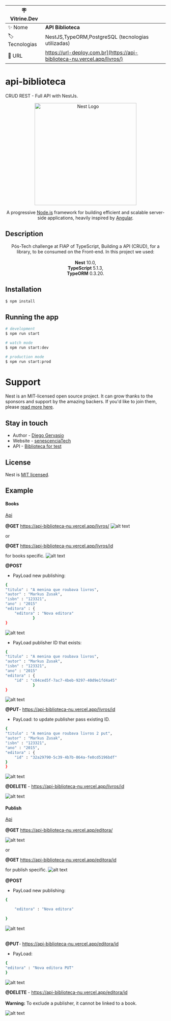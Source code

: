 | :placard: Vitrine.Dev |     |
| -------------  | --- |
| :sparkles: Nome        | **API Biblioteca**
| :label: Tecnologias | NestJS,TypeORM,PostgreSQL (tecnologias utilizadas)
| :rocket: URL         | https://url-deploy.com.br](https://api-biblioteca-nu.vercel.app/livros/)

# api-biblioteca 
CRUD REST - Full API with NestJs.

<p align="center">
  <a href="http://nestjs.com/" target="blank"><img src="https://nestjs.com/img/logo_text.svg#vitrinedev" width="320" alt="Nest Logo" /></a>
</p>
<p align="center">A progressive <a href="http://nodejs.org" target="blank">Node.js</a> framework for building efficient and scalable server-side applications, heavily inspired by <a href="https://angular.io" target="blank">Angular</a>.</p>


## Description

<p align="center">Pós-Tech challenge at FIAP of TypeScript, Building a API (CRUD), for a library, to be consumed on the Front-end. 
In this project we used:<br><br>
<b>Nest</b> 10.0,<br>
<b>TypeScript</b> 5.1.3, <br>
<b>TypeORM</b> 0.3.20.  </p>

## Installation

```bash
$ npm install
```

## Running the app

```bash
# development
$ npm run start

# watch mode
$ npm run start:dev

# production mode
$ npm run start:prod
```
# Support

Nest is an MIT-licensed open source project. It can grow thanks to the sponsors and support by the amazing backers. If you'd like to join them, please [read more here](https://docs.nestjs.com/support).

## Stay in touch

- Author - [Diego Gervasio](https://linktr.ee/diegogervasio)
- Website - [senescenciaTech](https://senescencia.tech/)
- API - [Biblioteca for test](https://api-biblioteca-nu.vercel.app/livros/)

## License

  Nest is [MIT licensed](LICENSE).

## Example<br>
#### Books<br>
[Api](https://api-biblioteca-nu.vercel.app/livros/) <br><br>
<b>@GET</b> https://api-biblioteca-nu.vercel.app/livros/
![alt text](preview/Screenshot_1.jpg)

or

<b>@GET</b> https://api-biblioteca-nu.vercel.app/livros/id

for books specific. 
 ![alt text](preview/Screenshot_8.jpg)

<b>@POST</b>

- PayLoad new publishing:

```bash
{
"titulo" : "A menina que roubava livros",
"autor" : "Markus Zusak",
"isbn" : "123321",
"ano" : "2015"
"editora" : {
    "editora" : "Nova editora"
            }
}
```
![alt text](preview/Screenshot_7.jpg)

- PayLoad publisher ID that exists:

```bash
{
"titulo" : "A menina que roubava livros",
"autor" : "Markus Zusak",
"isbn" : "123321",
"ano" : "2015"
"editora" : {
    "id" : "c04ced5f-7ac7-4beb-9297-40d9e1fd4a45"
            }
}
```
![alt text](preview/Screenshot_2.jpg)

<b>@PUT</b>- https://api-biblioteca-nu.vercel.app/livros/id

- PayLoad:
to update publisher pass existing ID.

```bash
{
"titulo" : "A menina que roubava livros 2 put",
"autor" : "Markus Zusak",
"isbn" : "123321",
"ano" : "2015",
"editora" : {
    "id" : "32a29790-5c39-4b7b-864a-fe0cd5196bdf"
}
}
```
![alt text](preview/Screenshot_9.jpg)

<b>@DELETE</b> - https://api-biblioteca-nu.vercel.app/livros/id

![alt text](preview/Screenshot_3.jpg)

#### Publish<br>

[Api](https://api-biblioteca-nu.vercel.app/editora/) <br><br>
<b>@GET</b> https://api-biblioteca-nu.vercel.app/editora/

![alt text](preview/Screenshot_10.jpg)

or

<b>@GET</b> https://api-biblioteca-nu.vercel.app/editora/id

for publish specific. 
 ![alt text](preview/Screenshot_11.jpg)<br><br>
<b>@POST</b>

- PayLoad new publishing:

```bash
{

    "editora" : "Nova editora"
        
}
```
![alt text](preview/Screenshot_12.jpg)<br> <br>

<b>@PUT</b>- https://api-biblioteca-nu.vercel.app/editora/id

- PayLoad:
```bash
{
"editora" : "Nova editora PUT"
}
```
![alt text](preview/Screenshot_13.jpg)

<b>@DELETE</b> - https://api-biblioteca-nu.vercel.app/editora/id 
<br> <br>
<b>Warning:</b> To exclude a publisher, it cannot be linked to a book.

![alt text](preview/Screenshot_14.jpg)

